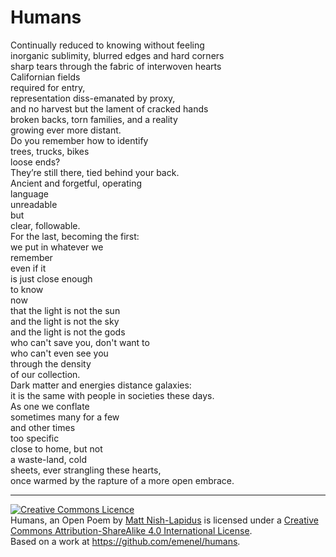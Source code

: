 # Humans

Continually reduced to knowing without feeling  
inorganic sublimity, blurred edges and hard corners  
sharp tears through the fabric of interwoven hearts  
Californian fields  
required for entry,  
representation diss-emanated by proxy,  
and no harvest but the lament of cracked hands  
broken backs, torn families, and a reality  
growing ever more distant.  
Do you remember how to identify  
trees, trucks, bikes  
loose ends?  
They’re still there, tied behind your back.  
Ancient and forgetful, operating  
language  
unreadable  
but  
clear, followable.  
For the last, becoming the first:  
we put in whatever we  
remember  
even if it  
is just close enough  
to know  
now  
that the light is not the sun  
and the light is not the sky  
and the light is not the gods  
who can't save you, don't want to  
who can't even see you  
through the density  
of our collection.  
Dark matter and energies distance galaxies:  
it is the same with people in societies these days.  
As one we conflate  
sometimes many for a few  
and other times  
too specific  
close to home, but not  
a waste-land, cold  
sheets, ever strangling these hearts,  
once warmed by the rapture of a more open embrace.  
  

---

<a rel="license" href="http://creativecommons.org/licenses/by-sa/4.0/"><img alt="Creative Commons Licence" style="border-width:0" src="https://i.creativecommons.org/l/by-sa/4.0/88x31.png" /></a><br /><span xmlns:dct="http://purl.org/dc/terms/" href="http://purl.org/dc/dcmitype/Text" property="dct:title" rel="dct:type">Humans, an Open Poem</span> by <a xmlns:cc="http://creativecommons.org/ns#" href="http://emenel.ca/projects/humans.html" property="cc:attributionName" rel="cc:attributionURL">Matt Nish-Lapidus</a> is licensed under a <a rel="license" href="http://creativecommons.org/licenses/by-sa/4.0/">Creative Commons Attribution-ShareAlike 4.0 International License</a>.<br />Based on a work at <a xmlns:dct="http://purl.org/dc/terms/" href="https://github.com/emenel/humans" rel="dct:source">https://github.com/emenel/humans</a>.

